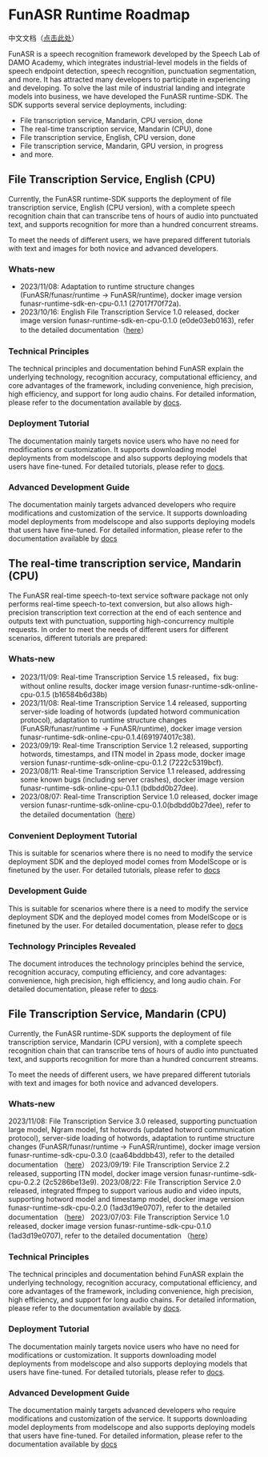 # FunASR Runtime Roadmap
中文文档（[点击此处](./readme_cn.md)）

FunASR is a speech recognition framework developed by the Speech Lab of DAMO Academy, which integrates industrial-level models in the fields of speech endpoint detection, speech recognition, punctuation segmentation, and more. 
It has attracted many developers to participate in experiencing and developing. To solve the last mile of industrial landing and integrate models into business, we have developed the FunASR runtime-SDK. The SDK supports several service deployments, including:

- File transcription service, Mandarin, CPU version, done
- The real-time transcription service, Mandarin (CPU), done
- File transcription service, English, CPU version, done
- File transcription service, Mandarin, GPU version, in progress
- and more.

## File Transcription Service, English (CPU)

Currently, the FunASR runtime-SDK supports the deployment of file transcription service, English (CPU version), with a complete speech recognition chain that can transcribe tens of hours of audio into punctuated text, and supports recognition for more than a hundred concurrent streams. 

To meet the needs of different users, we have prepared different tutorials with text and images for both novice and advanced developers.

### Whats-new
- 2023/11/08: Adaptation to runtime structure changes (FunASR/funasr/runtime -> FunASR/runtime), docker image version funasr-runtime-sdk-en-cpu-0.1.1 (27017f70f72a).
- 2023/10/16: English File Transcription Service 1.0 released, docker image version funasr-runtime-sdk-en-cpu-0.1.0 (e0de03eb0163), refer to the detailed documentation（[here](https://mp.weixin.qq.com/s/DZZUTj-6xwFfi-96ml--4A)）

### Technical Principles

The technical principles and documentation behind FunASR explain the underlying technology, recognition accuracy, computational efficiency, and core advantages of the framework, including convenience, high precision, high efficiency, and support for long audio chains. For detailed information, please refer to the documentation available by [docs](https://mp.weixin.qq.com/s/DZZUTj-6xwFfi-96ml--4A). 

### Deployment Tutorial

The documentation mainly targets novice users who have no need for modifications or customization. It supports downloading model deployments from modelscope and also supports deploying models that users have fine-tuned. For detailed tutorials, please refer to [docs](docs/SDK_tutorial_en.md).

### Advanced Development Guide

The documentation mainly targets advanced developers who require modifications and customization of the service. It supports downloading model deployments from modelscope and also supports deploying models that users have fine-tuned. For detailed information, please refer to the documentation available by [docs](./docs/SDK_advanced_guide_offline_en.md)


## The real-time transcription service, Mandarin (CPU)

The FunASR real-time speech-to-text service software package not only performs real-time speech-to-text conversion, but also allows high-precision transcription text correction at the end of each sentence and outputs text with punctuation, supporting high-concurrency multiple requests.
In order to meet the needs of different users for different scenarios, different tutorials are prepared:

### Whats-new
- 2023/11/09: Real-time Transcription Service 1.5 released，fix bug: without online results, docker image version funasr-runtime-sdk-online-cpu-0.1.5 (b16584b6d38b)
- 2023/11/08: Real-time Transcription Service 1.4 released, supporting server-side loading of hotwords (updated hotword communication protocol), adaptation to runtime structure changes (FunASR/funasr/runtime -> FunASR/runtime), docker image version funasr-runtime-sdk-online-cpu-0.1.4(691974017c38).
- 2023/09/19: Real-time Transcription Service 1.2 released, supporting hotwords, timestamps, and ITN model in 2pass mode, docker image version funasr-runtime-sdk-online-cpu-0.1.2 (7222c5319bcf).
- 2023/08/11: Real-time Transcription Service 1.1 released, addressing some known bugs (including server crashes), docker image version funasr-runtime-sdk-online-cpu-0.1.1 (bdbdd0b27dee).
- 2023/08/07: Real-time Transcription Service 1.0 released, docker image version funasr-runtime-sdk-online-cpu-0.1.0(bdbdd0b27dee), refer to the detailed documentation（[here](https://mp.weixin.qq.com/s/8He081-FM-9IEI4D-lxZ9w)）

### Convenient Deployment Tutorial

This is suitable for scenarios where there is no need to modify the service deployment SDK and the deployed model comes from ModelScope or is finetuned by the user. For detailed tutorials, please refer to [docs](./docs/SDK_tutorial_online.md)


### Development Guide

This is suitable for scenarios where there is a need to modify the service deployment SDK and the deployed model comes from ModelScope or is finetuned by the user. For detailed documentation, please refer to [docs](./docs/SDK_advanced_guide_online.md)

### Technology Principles Revealed

The document introduces the technology principles behind the service, recognition accuracy, computing efficiency, and core advantages: convenience, high precision, high efficiency, and long audio chain. For detailed documentation, please refer to [docs](https://mp.weixin.qq.com/s/8He081-FM-9IEI4D-lxZ9w).


## File Transcription Service, Mandarin (CPU)

Currently, the FunASR runtime-SDK supports the deployment of file transcription service, Mandarin (CPU version), with a complete speech recognition chain that can transcribe tens of hours of audio into punctuated text, and supports recognition for more than a hundred concurrent streams. 

To meet the needs of different users, we have prepared different tutorials with text and images for both novice and advanced developers.

### Whats-new
2023/11/08: File Transcription Service 3.0 released, supporting punctuation large model, Ngram model, fst hotwords (updated hotword communication protocol), server-side loading of hotwords, adaptation to runtime structure changes (FunASR/funasr/runtime -> FunASR/runtime), docker image version funasr-runtime-sdk-cpu-0.3.0 (caa64bddbb43), refer to the detailed documentation （[here]()）
2023/09/19: File Transcription Service 2.2 released, supporting ITN model, docker image version funasr-runtime-sdk-cpu-0.2.2 (2c5286be13e9).
2023/08/22: File Transcription Service 2.0 released, integrated ffmpeg to support various audio and video inputs, supporting hotword model and timestamp model, docker image version funasr-runtime-sdk-cpu-0.2.0 (1ad3d19e0707), refer to the detailed documentation （[here](https://mp.weixin.qq.com/s/oJHe0MKDqTeuIFH-F7GHMg)）
2023/07/03: File Transcription Service 1.0 released, docker image version funasr-runtime-sdk-cpu-0.1.0 (1ad3d19e0707), refer to the detailed documentation （[here](https://mp.weixin.qq.com/s/DHQwbgdBWcda0w_L60iUww)）

### Technical Principles

The technical principles and documentation behind FunASR explain the underlying technology, recognition accuracy, computational efficiency, and core advantages of the framework, including convenience, high precision, high efficiency, and support for long audio chains. For detailed information, please refer to the documentation available by [docs](https://mp.weixin.qq.com/s/DHQwbgdBWcda0w_L60iUww). 

### Deployment Tutorial

The documentation mainly targets novice users who have no need for modifications or customization. It supports downloading model deployments from modelscope and also supports deploying models that users have fine-tuned. For detailed tutorials, please refer to [docs](docs/SDK_tutorial.md).

### Advanced Development Guide

The documentation mainly targets advanced developers who require modifications and customization of the service. It supports downloading model deployments from modelscope and also supports deploying models that users have fine-tuned. For detailed information, please refer to the documentation available by [docs](./docs/SDK_advanced_guide_offline.md)

